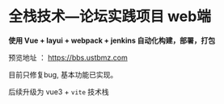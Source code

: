 # 全栈技术—论坛实践项目 web端



**使用 Vue + layui + webpack  + jenkins 自动化构建，部署，打包**

预览地址 ： https://bbs.ustbmz.com




目前只修复bug, 基本功能已实现。

后续升级为 vue3 + `vite`  技术栈
